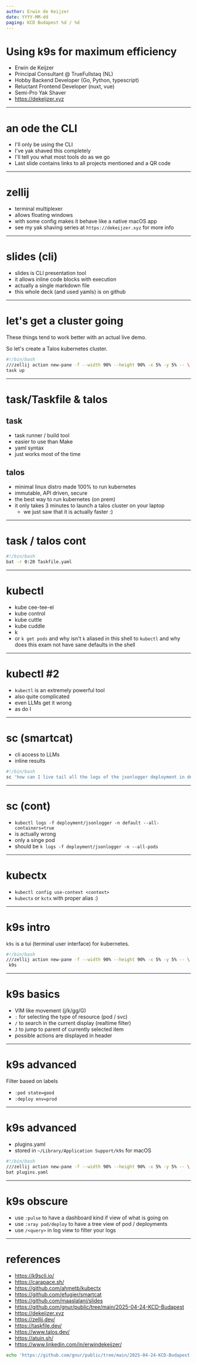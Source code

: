```yaml
---
author: Erwin de Keijzer
date: YYYY-MM-dd
paging: KCD Budapest %d / %d
---
```

# Using k9s for maximum efficiency

- Erwin de Keijzer
- Principal Consultant @ TrueFullstaq (NL)
- Hobby Backend Developer (Go, Python, typescript)
- Reluctant Frontend Developer (nuxt, vue)
- Semi-Pro Yak Shaver
- https://dekeijzer.xyz

---
# an ode the CLI

- I'll only be using the CLI
- I've yak shaved this completely
- I'll tell you what most tools do as we go
- Last slide contains links to all projects mentioned and a QR code

---
# zellij

- terminal multiplexer
- allows floating windows
- with some config makes it behave like a native macOS app
- see my yak shaving series at `https://dekeijzer.xyz` for more info

---

# slides (cli)

- slides is CLI presentation tool
- it allows inline code blocks with execution
- actually a single markdown file
- this whole deck (and used yamls) is on github

---

# let's get a cluster going

These things tend to work better with an actual live demo. 

So let's create a Talos kubernetes cluster.

```bash
#!/bin/bash
///zellij action new-pane -f --width 90% --height 90% -x 5% -y 5% -- \
task up
```

---
# task/Taskfile & talos

## task

- task runner / build tool
- easier to use than Make
- yaml syntax
- just works most of the time

## talos

- minimal linux distro made 100% to run kubernetes
- immutable, API driven, secure
- the best way to run kubernetes (on prem)
- it only takes 3 minutes to launch a talos cluster on your laptop
    - we just saw that it is actually faster :)

---
# task / talos cont

```bash
#!/bin/bash
bat -r 0:20 Taskfile.yaml
```

---
# kubectl

- kube cee-tee-el
- kube control
- kube cuttle
- kube cuddle
- k
- or `k get pods` and why isn't `k` aliased in this shell to `kubectl` and why does this exam not have sane defaults in the shell

---
# kubectl #2

- `kubectl` is an extremely powerful tool
- also quite complicated
- even LLMs get it wrong
- as do I

---

# sc (smartcat)

- cli access to LLMs
- inline results

```bash
#!/bin/bash
sc 'how can I live tail all the logs of the jsonlogger deployment in de the default namespace with kubectl'
```

---
# sc (cont)

- `kubectl logs -f deployment/jsonlogger -n default --all-containers=true`
- is actually wrong
- only a singe pod
- should be `k logs -f deployment/jsonlogger -n --all-pods`
---

# kubectx

- `kubectl config use-context <context>`
- `kubectx` or `kctx` with proper alias :)

---
# k9s intro

`k9s` is a tui (terminal user interface) for kubernetes.

```bash
#!/bin/bash
///zellij action new-pane -f --width 90% --height 90% -x 5% -y 5% -- \
 k9s
```
---

# k9s basics

- VIM like movement (j/k/gg/G)
- `:` for selecting the type of resource (pod / svc)
- `/` to search in the current display (realtime filter)
- `J` to jump to parent of currently selected item
- possible actions are displayed in header

---

# k9s advanced

Filter based on labels

- `:pod state=good`
- `:deploy env=prod`

---

# k9s advanced

- plugins.yaml
- stored in `~/Library/Application Support/k9s` for macOS

```bash
#!/bin/bash
///zellij action new-pane -f --width 90% --height 90% -x 5% -y 5% -- \
bat plugins.yaml
```

---
# k9s obscure

- use `:pulse` to have a dashboard kind if view of what is going on
- use `:xray pod/deploy` to have a tree view of pod / deployments
- use `/<query>` in log view to filter your logs

---

# references

- https://k9scli.io/
- https://carapace.sh/
- https://github.com/ahmetb/kubectx
- https://github.com/efugier/smartcat
- https://github.com/maaslalani/slides
- https://github.com/gnur/public/tree/main/2025-04-24-KCD-Budapest
- https://dekeijzer.xyz
- https://zellij.dev/
- https://taskfile.dev/
- https://www.talos.dev/
- https://atuin.sh/
- https://www.linkedin.com/in/erwindekeijzer/

```bash
echo 'https://github.com/gnur/public/tree/main/2025-04-24-KCD-Budapest' | qrencode -t utf8
```
